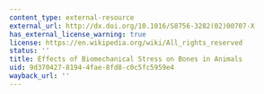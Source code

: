 ```yaml
---
content_type: external-resource
external_url: http://dx.doi.org/10.1016/S8756-3282(02)00707-X
has_external_license_warning: true
license: https://en.wikipedia.org/wiki/All_rights_reserved
status: ''
title: Effects of Biomechanical Stress on Bones in Animals
uid: 9d370427-8194-4fae-8fd8-c0c5fc5959e4
wayback_url: ''
---
```

